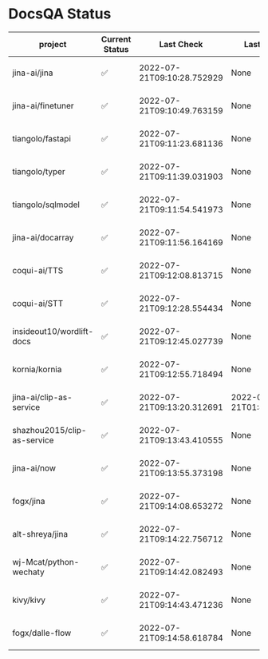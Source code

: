 # DocsQA Status

|          project          |Current Status|        Last Check        |      Last Downtime       |                      % Uptime                      |
|---------------------------|--------------|--------------------------|--------------------------|----------------------------------------------------|
|jina-ai/jina               |✅            |2022-07-21T09:10:28.752929|None                      |100.0 (since 2022-07-20 17:11:38.421227)            |
|jina-ai/finetuner          |✅            |2022-07-21T09:10:49.763159|None                      |100.0 (since 2022-07-20 17:11:38.421227)            |
|tiangolo/fastapi           |✅            |2022-07-21T09:11:23.681136|None                      |100.0 (since 2022-07-20 17:11:38.421227)            |
|tiangolo/typer             |✅            |2022-07-21T09:11:39.031903|None                      |100.0 (since 2022-07-20 17:11:38.421227)            |
|tiangolo/sqlmodel          |✅            |2022-07-21T09:11:54.541973|None                      |100.0 (since 2022-07-20 17:11:38.421227)            |
|jina-ai/docarray           |✅            |2022-07-21T09:11:56.164169|None                      |100.0 (since 2022-07-20 17:11:38.421227)            |
|coqui-ai/TTS               |✅            |2022-07-21T09:12:08.813715|None                      |100.0 (since 2022-07-20 17:11:38.421227)            |
|coqui-ai/STT               |✅            |2022-07-21T09:12:28.554434|None                      |100.0 (since 2022-07-20 17:11:38.421227)            |
|insideout10/wordlift-docs  |✅            |2022-07-21T09:12:45.027739|None                      |100.0 (since 2022-07-20 17:11:38.421227)            |
|kornia/kornia              |✅            |2022-07-21T09:12:55.718494|None                      |100.0 (since 2022-07-20 17:11:38.421227)            |
|jina-ai/clip-as-service    |✅            |2022-07-21T09:13:20.312691|2022-07-21T01:43:26.228623|46.78255142891804 (since 2022-07-20 17:11:38.421227)|
|shazhou2015/clip-as-service|✅            |2022-07-21T09:13:43.410555|None                      |100.0 (since 2022-07-20 17:11:38.421227)            |
|jina-ai/now                |✅            |2022-07-21T09:13:55.373198|None                      |100.0 (since 2022-07-20 17:11:38.421227)            |
|fogx/jina                  |✅            |2022-07-21T09:14:08.653272|None                      |100.0 (since 2022-07-20 17:11:38.421227)            |
|alt-shreya/jina            |✅            |2022-07-21T09:14:22.756712|None                      |100.0 (since 2022-07-20 17:11:38.421227)            |
|wj-Mcat/python-wechaty     |✅            |2022-07-21T09:14:42.082493|None                      |100.0 (since 2022-07-20 17:11:38.421227)            |
|kivy/kivy                  |✅            |2022-07-21T09:14:43.471236|None                      |100.0 (since 2022-07-20 17:11:38.421227)            |
|fogx/dalle-flow            |✅            |2022-07-21T09:14:58.618784|None                      |100.0 (since 2022-07-20 17:11:38.421227)            |
